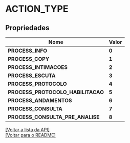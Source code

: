 # ACTION_TYPE

## Propriedades
Nome | Valor
------------ | -------------
**PROCESS_INFO** | **0**
**PROCESS_COPY** | **1**
**PROCESS_INTIMACOES** | **2**
**PROCESS_ESCUTA** | **3**
**PROCESS_PROTOCOLO** | **4**
**PROCESS_PROTOCOLO_HABILITACAO** | **5**
**PROCESS_ANDAMENTOS** | **6**
**PROCESS_CONSULTA** | **7**
**PROCESS_CONSULTA_PRE_ANALISE** | **8**

[[Voltar a lista da API]](../../../README.md#Documentação-para-os-Endpoints-da-API)    
[[Voltar para o README]](../../../README.md#Intima.ai---SDK-PHP)
